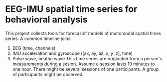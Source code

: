 # EEG-IMU spatial time series for behavioral analysis 

This project collects tools for forecasinf models of multomodal spatial times series. A common timeline joins 
1. EEG (time, channels)
2. IMU acceleration and gyroscope ([ax, ay, az, x, y ,z], time)
3. Pulse wave, beathe wave
This time series are originated from a person's measurements during a sesion. Assume a session lasts 10 minutes to one hour. There might be several sessions of one participants. A group of participants might be observed.

